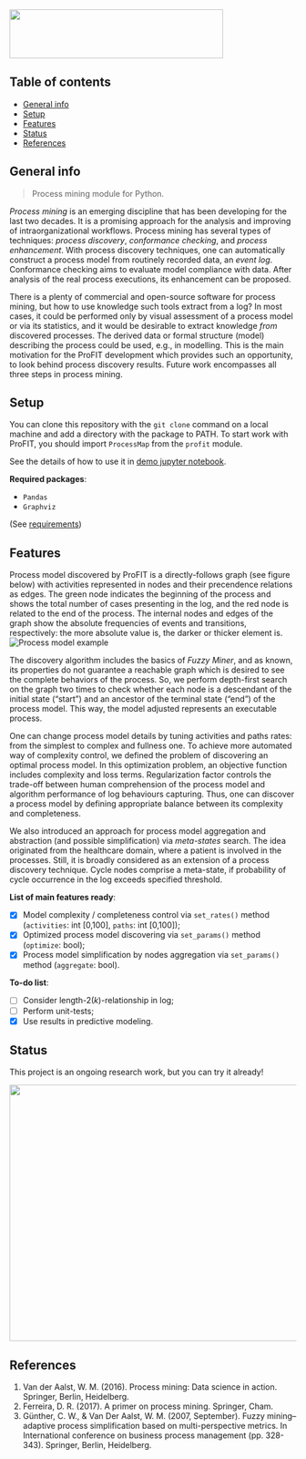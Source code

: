 <img src="/meta/logo.png" width="375" height="86,75">

## Table of contents
* [General info](#general-info)
* [Setup](#setup)
* [Features](#features)
* [Status](#status)
* [References](#references)

## General info
> Process mining module for Python.

*Process mining* is an emerging discipline that has been developing for the last two decades. It is a promising approach for the analysis and improving of intraorganizational workflows. Process mining has several types of techniques: *process discovery*, *conformance checking*, and *process enhancement*. With process discovery techniques, one can automatically construct a process model from routinely recorded data, an *event log*. Conformance checking aims to evaluate model compliance with data. After analysis of the real process executions, its enhancement can be proposed.

There is a plenty of commercial and open-source software for process mining, but how to use knowledge such tools extract from a log? In most cases, it could be performed only by visual assessment of a process model or via its statistics, and it would be desirable to extract knowledge *from* discovered processes. The derived data or formal structure (model) describing the process could be used, e.g., in modelling. This is the main motivation for the ProFIT development which provides such an opportunity, to look behind process discovery results. Future work encompasses all three steps in process mining. 

## Setup
You can clone this repository with the `git clone` command on a local machine and add a directory with the package to PATH. To start work with ProFIT, you should import `ProcessMap` from the `profit` module.

See the details of how to use it in [demo jupyter notebook](https://github.com/Siella/ProFIT/blob/master/demo/profit_examples_eng.ipynb).

**Required packages**:
* `Pandas`
* `Graphviz`

(See [requirements](https://github.com/Siella/ProFIT/blob/master/meta/requirements.txt))

## Features
Process model discovered by ProFIT is a directly-follows graph (see figure below) with activities represented in nodes and their precendence relations as edges. The green node indicates the beginning of the process and shows the total number of cases presenting in the log, and the red node is related to the end of the process. The internal nodes and edges of the graph show the absolute frequencies of events and transitions, respectively: the more absolute value is, the darker or thicker element is.
![Process model example](/meta/process.png)

The discovery algorithm includes the basics of *Fuzzy Miner*, and as known, its properties do not guarantee a reachable graph which is desired to see the complete behaviors of the process. So, we perform depth-first search on the graph two times to check whether each node is a descendant of the initial state (“start”) and an ancestor of the terminal state (“end”) of the process model. This way, the model adjusted represents an executable process.

One can change process model details by tuning activities and paths rates: from the simplest to complex and fullness one. To achieve more automated way of complexity control, we defined the problem of discovering an optimal process model. In this optimization problem, an objective function includes complexity and loss terms. Regularization factor controls the trade-off between human comprehension of the process model and algorithm performance of log behaviours capturing. Thus, one can discover a process model by defining appropriate balance between its complexity and completeness.

We also introduced an approach for process model aggregation and abstraction (and possible simplification) via *meta-states* search. The idea originated from the healthcare domain, where a patient is involved in the processes. Still, it is broadly considered as an extension of a process discovery technique. Cycle nodes comprise a meta-state, if probability of cycle occurrence in the log exceeds specified threshold.

**List of main features ready**:
- [x] Model complexity / completeness control via `set_rates()` method (`activities`: int [0,100], `paths`: int [0,100]);
- [x] Optimized process model discovering via `set_params()` method (`optimize`: bool);
- [x] Process model simplification by nodes aggregation via `set_params()` method (`aggregate`: bool).

**To-do list**:
- [ ] Consider length-2(*k*)-relationship in log;
- [ ] Perform unit-tests;
- [x] Use results in predictive modeling.

## Status
This project is an ongoing research work, but you can try it already!

<img src="/meta/cat_logo.jpg" width="600" height="450">

## References
1. Van der Aalst, W. M. (2016). Process mining: Data science in action. Springer, Berlin, Heidelberg.
2. Ferreira, D. R. (2017). A primer on process mining. Springer, Cham.
3. Günther, C. W., & Van Der Aalst, W. M. (2007, September). Fuzzy mining–adaptive process simplification based on multi-perspective metrics. In International conference on business process management (pp. 328-343). Springer, Berlin, Heidelberg.
